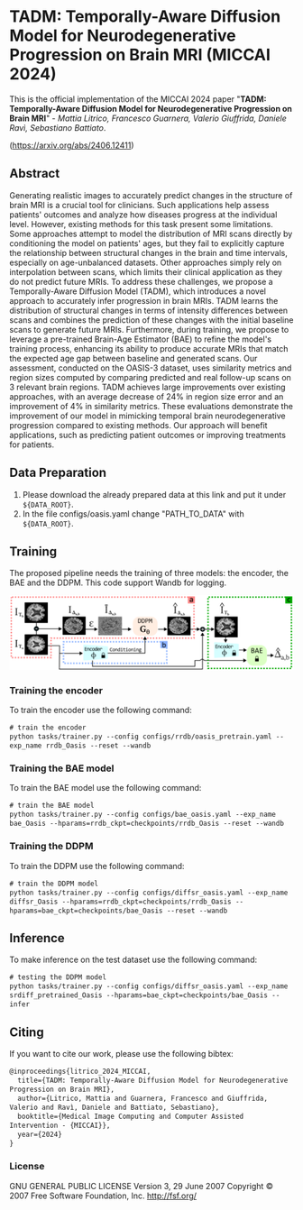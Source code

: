 # TADM: Temporally-Aware Diffusion Model for Neurodegenerative Progression on Brain MRI (MICCAI 2024)

This is the official implementation of the MICCAI 2024 paper "**TADM: Temporally-Aware Diffusion Model for Neurodegenerative Progression on Brain MRI**" - _Mattia Litrico, Francesco Guarnera, Valerio Giuffrida, Daniele Ravì, Sebastiano Battiato_.

(https://arxiv.org/abs/2406.12411)

## Abstract

Generating realistic images to accurately predict changes in the structure of brain MRI is a crucial tool for clinicians. Such applications help assess patients' outcomes and analyze how diseases progress at the individual level. However, existing methods for this task present some limitations. Some approaches attempt to model the distribution of MRI scans directly by conditioning the model on patients' ages, but they fail to explicitly capture the relationship between structural changes in the brain and time intervals, especially on age-unbalanced datasets. Other approaches simply rely on interpolation between scans, which limits their clinical application as they do not predict future MRIs. To address these challenges, we propose a Temporally-Aware Diffusion Model (TADM), which introduces a novel approach to accurately infer progression in brain MRIs. TADM learns the distribution of structural changes in terms of intensity differences between scans and combines the prediction of these changes with the initial baseline scans to generate future MRIs. Furthermore, during training, we propose to leverage a pre-trained Brain-Age Estimator (BAE) to refine the model's training process, enhancing its ability to produce accurate MRIs that match the expected age gap between baseline and generated scans. Our assessment, conducted on the OASIS-3 dataset, uses similarity metrics and region sizes computed by comparing predicted and real follow-up scans on 3 relevant brain regions. TADM achieves large improvements over existing approaches, with an average decrease of 24% in region size error and an improvement of 4% in similarity metrics. These evaluations demonstrate the improvement of our model in mimicking temporal brain neurodegenerative progression compared to existing methods. Our approach will benefit applications, such as predicting patient outcomes or improving treatments for patients.

## Data Preparation

1. Please download the already prepared data at this link and put it under ```${DATA_ROOT}```.
2. In the file configs/oasis.yaml change "PATH_TO_DATA" with ```${DATA_ROOT}```.

##  Training

The proposed pipeline needs the training of three models: the encoder, the BAE and the DDPM. This code support Wandb for logging.

![](images/main_fig.png)

###  Training the encoder

To train the encoder use the following command:
```
# train the encoder
python tasks/trainer.py --config configs/rrdb/oasis_pretrain.yaml --exp_name rrdb_Oasis --reset --wandb
```
###  Training the BAE model
To train the BAE model use the following command:
```
# train the BAE model
python tasks/trainer.py --config configs/bae_oasis.yaml --exp_name bae_Oasis --hparams=rrdb_ckpt=checkpoints/rrdb_Oasis --reset --wandb
```

###  Training the DDPM
To train the DDPM use the following command:
```
# train the DDPM model
python tasks/trainer.py --config configs/diffsr_oasis.yaml --exp_name diffsr_Oasis --hparams=rrdb_ckpt=checkpoints/rrdb_Oasis --hparams=bae_ckpt=checkpoints/bae_Oasis --reset --wandb
```

## Inference
To make inference on the test dataset use the following command:
```
# testing the DDPM model
python tasks/trainer.py --config configs/diffsr_oasis.yaml --exp_name srdiff_pretrained_Oasis --hparams=bae_ckpt=checkpoints/bae_Oasis --infer 
```
## Citing

If you want to cite our work, please use the following bibtex:

```
@inproceedings{litrico_2024_MICCAI,
  title={TADM: Temporally-Aware Diffusion Model for Neurodegenerative Progression on Brain MRI},
  author={Litrico, Mattia and Guarnera, Francesco and Giuffrida, Valerio and Ravì, Daniele and Battiato, Sebastiano},
  booktitle={Medical Image Computing and Computer Assisted Intervention - {MICCAI}},
  year={2024}
}
```

### License

GNU GENERAL PUBLIC LICENSE 
Version 3, 29 June 2007
Copyright © 2007 Free Software Foundation, Inc. <http://fsf.org/>
